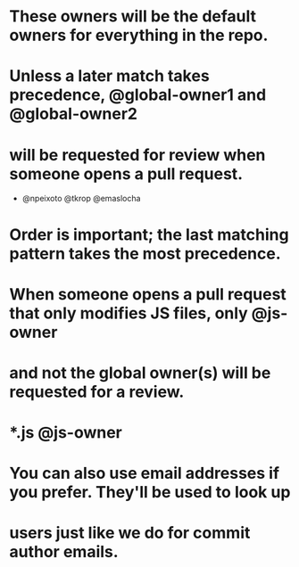 # These owners will be the default owners for everything in the repo.
# Unless a later match takes precedence, @global-owner1 and @global-owner2
# will be requested for review when someone opens a pull request.
*    @npeixoto @tkrop @emaslocha

# Order is important; the last matching pattern takes the most precedence.
# When someone opens a pull request that only modifies JS files, only @js-owner
# and not the global owner(s) will be requested for a review.
# *.js    @js-owner

# You can also use email addresses if you prefer. They'll be used to look up
# users just like we do for commit author emails.
